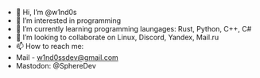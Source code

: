 - 👋 Hi, I’m @w1nd0s
- 👀 I’m interested in programming
- 🌱 I’m currently learning programming laungages: Rust, Python, C++, C#
- 💞️ I’m looking to collaborate on Linux, Discord, Yandex, Mail.ru
- 📫 How to reach me:
-  Mail - w1nd0ssdev@gmail.com
-  Mastodon: @SphereDev
<!---
w1nd0s/w1nd0s is a ✨ special ✨ repository because its `README.md` (this file) appears on your GitHub profile.
You can click the Preview link to take a look at your changes.
--->

